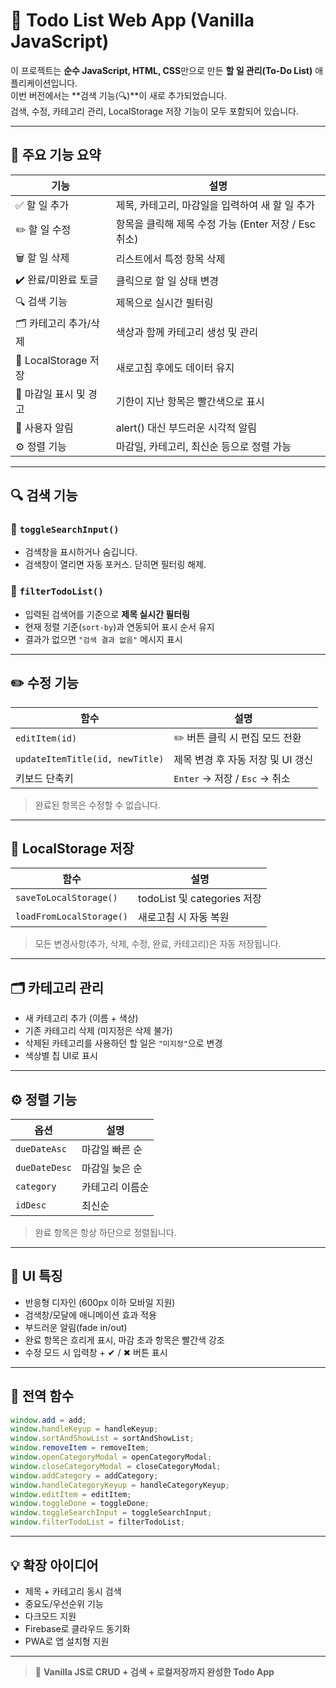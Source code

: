 # 📘 Todo List Web App (Vanilla JavaScript)

이 프로젝트는 **순수 JavaScript, HTML, CSS**만으로 만든 **할 일 관리(To-Do List)** 애플리케이션입니다.  
이번 버전에서는 **검색 기능(🔍)**이 새로 추가되었습니다.  
검색, 수정, 카테고리 관리, LocalStorage 저장 기능이 모두 포함되어 있습니다.

---

## 🚀 주요 기능 요약

| 기능 | 설명 |
|------|------|
| ✅ 할 일 추가 | 제목, 카테고리, 마감일을 입력하여 새 할 일 추가 |
| ✏️ 할 일 수정 | 항목을 클릭해 제목 수정 가능 (Enter 저장 / Esc 취소) |
| 🗑️ 할 일 삭제 | 리스트에서 특정 항목 삭제 |
| ✔️ 완료/미완료 토글 | 클릭으로 할 일 상태 변경 |
| 🔍 검색 기능 | 제목으로 실시간 필터링 |
| 🗂️ 카테고리 추가/삭제 | 색상과 함께 카테고리 생성 및 관리 |
| 💾 LocalStorage 저장 | 새로고침 후에도 데이터 유지 |
| 📅 마감일 표시 및 경고 | 기한이 지난 항목은 빨간색으로 표시 |
| 🔔 사용자 알림 | alert() 대신 부드러운 시각적 알림 |
| ⚙️ 정렬 기능 | 마감일, 카테고리, 최신순 등으로 정렬 가능 |

---

## 🔍 검색 기능

### 🧩 `toggleSearchInput()`
- 검색창을 표시하거나 숨깁니다.  
- 검색창이 열리면 자동 포커스. 닫히면 필터링 해제.

### 🧩 `filterTodoList()`
- 입력된 검색어를 기준으로 **제목 실시간 필터링**
- 현재 정렬 기준(`sort-by`)과 연동되어 표시 순서 유지
- 결과가 없으면 `"검색 결과 없음"` 메시지 표시

---

## ✏️ 수정 기능

| 함수 | 설명 |
|------|------|
| `editItem(id)` | ✏️ 버튼 클릭 시 편집 모드 전환 |
| `updateItemTitle(id, newTitle)` | 제목 변경 후 자동 저장 및 UI 갱신 |
| 키보드 단축키 | `Enter` → 저장 / `Esc` → 취소 |

> 완료된 항목은 수정할 수 없습니다.

---

## 💾 LocalStorage 저장

| 함수 | 설명 |
|------|------|
| `saveToLocalStorage()` | todoList 및 categories 저장 |
| `loadFromLocalStorage()` | 새로고침 시 자동 복원 |

> 모든 변경사항(추가, 삭제, 수정, 완료, 카테고리)은 자동 저장됩니다.

---

## 🗂️ 카테고리 관리

- 새 카테고리 추가 (이름 + 색상)
- 기존 카테고리 삭제 (미지정은 삭제 불가)
- 삭제된 카테고리를 사용하던 할 일은 `"미지정"`으로 변경
- 색상별 칩 UI로 표시

---

## ⚙️ 정렬 기능

| 옵션 | 설명 |
|------|------|
| `dueDateAsc` | 마감일 빠른 순 |
| `dueDateDesc` | 마감일 늦은 순 |
| `category` | 카테고리 이름순 |
| `idDesc` | 최신순 |

> 완료 항목은 항상 하단으로 정렬됩니다.

---

## 🎨 UI 특징

- 반응형 디자인 (600px 이하 모바일 지원)
- 검색창/모달에 애니메이션 효과 적용
- 부드러운 알림(fade in/out)
- 완료 항목은 흐리게 표시, 마감 초과 항목은 빨간색 강조
- 수정 모드 시 입력창 + ✔ / ✖ 버튼 표시

---

## 🧭 전역 함수

```js
window.add = add;
window.handleKeyup = handleKeyup;
window.sortAndShowList = sortAndShowList;
window.removeItem = removeItem;
window.openCategoryModal = openCategoryModal;
window.closeCategoryModal = closeCategoryModal;
window.addCategory = addCategory;
window.handleCategoryKeyup = handleCategoryKeyup;
window.editItem = editItem;
window.toggleDone = toggleDone;
window.toggleSearchInput = toggleSearchInput;
window.filterTodoList = filterTodoList;
```

---

## 💡 확장 아이디어

- 제목 + 카테고리 동시 검색  
- 중요도/우선순위 기능  
- 다크모드 지원  
- Firebase로 클라우드 동기화  
- PWA로 앱 설치형 지원  

---

> 🎯 **Vanilla JS로 CRUD + 검색 + 로컬저장까지 완성한 Todo App**

